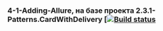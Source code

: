 ### 4-1-Adding-Allure, на базе проекта 2.3.1-Patterns.CardWithDelivery [[![Build status](https://ci.appveyor.com/api/projects/status/4f6is316etrpovap?svg=true)](https://ci.appveyor.com/project/VeraKofeinikova/4-1-adding-allure)
